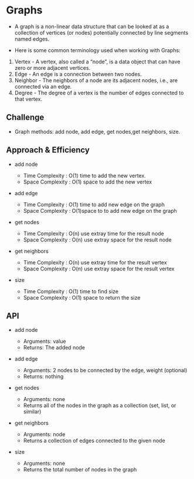 # Graphs

- A graph is a non-linear data structure that can be looked at as a collection of vertices (or nodes) potentially connected by line segments named edges.

- Here is some common terminology used when working with Graphs:
1. Vertex - A vertex, also called a “node”, is a data object that can have zero or more adjacent vertices.
2. Edge - An edge is a connection between two nodes.
3. Neighbor - The neighbors of a node are its adjacent nodes, i.e., are connected via an edge.
4. Degree - The degree of a vertex is the number of edges connected to that vertex.

## Challenge

- Graph methods: add node, add edge, get nodes,get neighbors, size.

## Approach & Efficiency

- add node 
    - Time Complexity : O(1) time to add the new vertex.
    - Space Complexity : O(1) space to add the new vertex

- add edge
    - Time Complexity : O(1) time to add new edge on the graph
    - Space Complexity : O(1)space to to add new edge on the graph

- get nodes
    - Time Complexity : O(n) use extray time for the result node
    - Space Complexity : O(n) use extray space for the result node

- get neighbors
    - Time Complexity : O(n) use extray time for the result vertex
    - Space Complexity : O(n) use extray space for the result vertex

- size
    - Time Complexity : O(1) time to find size
    - Space Complexity : O(1) space to return the size 

## API

- add node
    - Arguments: value
    - Returns: The added node

- add edge
     - Arguments: 2 nodes to be connected by the edge, weight (optional)
     - Returns: nothing

- get nodes
     - Arguments: none
     - Returns all of the nodes in the graph as a collection (set, list, or similar)

- get neighbors
     - Arguments: node
     - Returns a collection of edges connected to the given node

- size
     - Arguments: none
     - Returns the total number of nodes in the graph